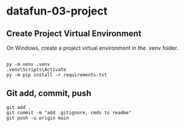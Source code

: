 # datafun-03-project

## Create Project Virtual Environment

On Windows, create a project virtual environment in the .venv folder. 

```shell

py -m venv .venv
.venv\Scripts\Activate
py -m pip install -r requirements.txt

```

## Git add, commit, push

```shell
git add .
git commit -m "add .gitignore, cmds to readme"
git push -u origin main
```
